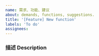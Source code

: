 ```yaml
---
name: 需求、功能、建议
about: demands, functions, suggestions.
title: '[Feature] New function'
labels: 'To do'
assignees:
---
```


<!-- ⚠️⚠️ 不要删除这些注释 ⚠️⚠️ -->
<!-- ⚠️⚠️ Do Not Delete This! feature_request_template ⚠️⚠️ -->
<!-- 请先搜索有无同类需求，避免提交重复需求 -->
<!-- Please search existing issues to avoid creating duplicates. -->

### 描述 Description

<!-- 请在上方详细地描述你的需求、功能、建议。 -->
<!-- Please describe your demands, functions, suggestions above. -->
